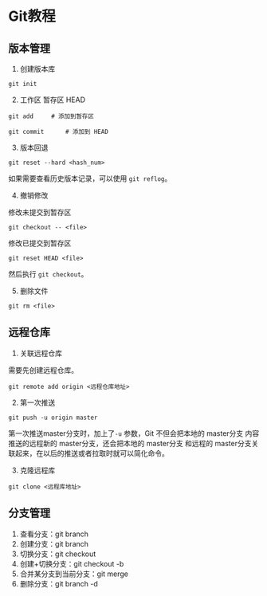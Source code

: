 # Git教程

## 版本管理

1. 创建版本库

```
git init 
```

2. 工作区 暂存区 HEAD

```
git add     # 添加到暂存区

git commit      # 添加到 HEAD   

```

3. 版本回退

```
git reset --hard <hash_num>
```

如果需要查看历史版本记录，可以使用 `git reflog`。

4.  撤销修改

修改未提交到暂存区

```
git checkout -- <file>
```

修改已提交到暂存区

```
git reset HEAD <file>
```

然后执行 `git checkout`。

5. 删除文件

```
git rm <file>
```

## 远程仓库

1. 关联远程仓库

需要先创建远程仓库。

```
git remote add origin <远程仓库地址>
```
2. 第一次推送

```
git push -u origin master
```

第一次推送master分支时，加上了`-u` 参数，Git 不但会把本地的 master分支 内容推送的远程新的 master分支，还会把本地的 master分支 和远程的 master分支关联起来，在以后的推送或者拉取时就可以简化命令。

3. 克隆远程库

```
git clone <远程库地址>
```

## 分支管理

1. 查看分支：git branch
2. 创建分支：git branch <name>
3. 切换分支：git checkout <name>
4. 创建+切换分支：git checkout -b <name>
5. 合并某分支到当前分支：git merge <name>
6. 删除分支：git branch -d <name>


